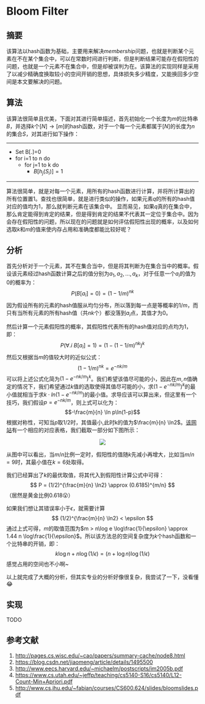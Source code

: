 # Bloom Filter


<!--more-->

## 摘要

该算法以hash函数为基础，主要用来解决*membership*问题，也就是判断某个元素在不在某个集合中，可以在常数时间进行判断，但是判断结果可能存在假阳性的问题，也就是一个元素不在集合中，但是却被误判为在。该算法的实现同样是采用了以减少精确度换取较小的空间开销的思想，具体损失多少精度，又能换回多少空间是本文要解决的问题。

## 算法
该算法很简单且优美，下面对其进行简单描述，首先初始化一个长度为$m$的比特串$B$，并选择$k$个$[N]\to [m]$的hash函数，对于一个每一个元素都属于$[N]$的长度为$n$的集合$S$，对其进行如下操作：

-------------
* Set B[.]=0
* for i=1 to n do
    * for j=1 to k do
        * $B[h_j(S_i)]=1$
-------------

算法很简单，就是对每一个元素，用所有的hash函数进行计算，并将所计算出的所有位置置1。查找也很简单，就是进行类似的操作，如果元素$q$的所有的hash值对应的值均为1，那么就判断元素在该集合中。
显而易见，如果$q$真的在集合中，那么肯定能得到肯定的结果，但是得到肯定的结果不代表其一定位于集合中。因为会存在假阳性的问题，所以现在的问题就是如何评估假阳性出现的概率，以及如何选取$k$和$m$的值来使内存占用和准确度都能比较好呢？

## 分析
首先分析对于一个元素，其不在集合当中，但是将其判断为在集合当中的概率。假设该元素经过hash函数计算之后的值分别为$a_1, a_2, ..., a_k$，对于任意一个$a_i$的值为0的概率为：
$$
P(B[a_i]=0) = (1-1/m)^{nk}
$$
因为假设所有的元素的hash值服从均匀分布，所以落到每一点是等概率的$1/m$，而只有当所有元素的所有hash值（共$nk$个）都没落到$a_i$点，其值才为$0$。

然后计算一个元素假阳性的概率，其假阳性代表所有的hash值对应的点均为$1$，即：
$$
P(\forall.i\ B[a_i]=1) = (1-(1-1/m)^{nk})^k
$$
然后又根据当$m$的值较大时的近似公式：
$$
(1-1/m)^{nk}=e^{-nk/m}
$$
可以将上述公式化简为$(1-e^{-nk/m})^k$。我们希望该值尽可能的小，因此在$m,n$值确定的情况下，我们希望通过$k$值的选取使得其值尽可能的小，求$(1-e^{-nk/m})^k$的最小值就相当于求$k\cdot ln(1-e^{-nk/m})$的最小值。求导应该可以算出来，但这里有一个技巧，我们假设$p=e^{-nk/m}$，则上式可以化为：
$$-\frac{m}{n} \ln p\ln(1-p)$$
根据对称性，可知当$p$取$1/2$时，其值最小,此时k的值为$\frac{m}{n} \ln2$。[该网站](http://pages.cs.wisc.edu/~cao/papers/summary-cache/node8.html)有一个相应的对应表格，我们截取一部分如下图所示：

<!--<center>-->
<!--<img src="https://i.ibb.co/QkYjrdP/image.png" alt="image" border="0" width="50%" height="50%">-->
<!--</center>-->

<center>
<img src="https://i.loli.net/2021/04/18/juWqTKa9SlxYyeP.png"/>
</center>

从图中可以看出，当$m/n$比例一定时，假阳性的值随$k$先减小再增大，比如当$m/n=9$时，其最小值在$k=6$处取得。

我们已经算出了$k$的最优取值，将其代入到假阳性计算公式中可得：
$$
P = (1/2)^{\frac{m}{n} \ln2} \approx (0.6185)^{m/n}
$$
（居然是黄金比例0.618:open_mouth:）

如果我们想让其错误率小于$\epsilon$，就需要计算
$$
(1/2)^{\frac{m}{n} \ln2} < \epsilon
$$
通过上式可得，$m$的取值范围为$m > n\log e \log\frac{1}{\epsilon} \approx 1.44 n \log\frac{1}{\epsilon}$。所以该方法总的空间复杂度为$k$个hash函数和一个比特串的开销，即：
$$
k \log n + n \log(1/\epsilon) = (n + \log n) \log(1/\epsilon)
$$
感觉占用的空间也不小啊~

以上就完成了大概的分析，但其实专业的分析好像很复杂，我尝试了一下，没看懂:joy:

## 实现
TODO

## 参考文献
1. http://pages.cs.wisc.edu/~cao/papers/summary-cache/node8.html
2. https://blog.csdn.net/jiaomeng/article/details/1495500
3. http://www.eecs.harvard.edu/~michaelm/postscripts/im2005b.pdf
4. https://www.cs.utah.edu/~jeffp/teaching/cs5140-S16/cs5140/L12-Count-Min+Apriori.pdf
5. http://www.cs.jhu.edu/~fabian/courses/CS600.624/slides/bloomslides.pdf

